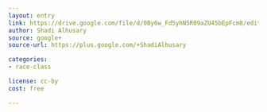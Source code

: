 ```yaml
---
layout: entry
link: https://drive.google.com/file/d/0By6w_Fd5yhN5R09aZU45bEpFcm8/edit 
author: Shadi Alhusary
source: google+
source-url: https://plus.google.com/+ShadiAlhusary

categories:
- race-class 

license: cc-by
cost: free 

---
```

